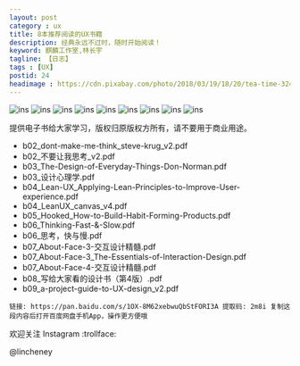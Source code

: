 ```yaml
---
layout: post
category : ux
title: 8本推荐阅读的UX书籍
description: 经典永远不过时，随时开始阅读！
keyword: 麒麟工作室,林长宇
tagline: 【日志】
tags : [UX]
postid: 24
headimage : https://cdn.pixabay.com/photo/2018/03/19/18/20/tea-time-3240766_960_720.jpg
---
```


![ins](/images/2020/20200103/page1.png)
![ins](/images/2020/20200103/page2.png)
![ins](/images/2020/20200103/page3.png)
![ins](/images/2020/20200103/page4.png)
![ins](/images/2020/20200103/page5.png)
![ins](/images/2020/20200103/page6.png)
![ins](/images/2020/20200103/page7.png)
![ins](/images/2020/20200103/page8.png)
![ins](/images/2020/20200103/page9.png)



提供电子书给大家学习，版权归原版权方所有，请不要用于商业用途。

 * b02_dont-make-me-think_steve-krug_v2.pdf
 * b02_不要让我思考_v2.pdf
 * b03_The-Design-of-Everyday-Things-Don-Norman.pdf
 * b03_设计心理学.pdf
 * b04_Lean-UX_Applying-Lean-Principles-to-Improve-User-experience.pdf
 * b04_LeanUX_canvas_v4.pdf
 * b05_Hooked_How-to-Build-Habit-Forming-Products.pdf
 * b06_Thinking-Fast-&-Slow.pdf
 * b06_思考，快与慢.pdf
 * b07_About-Face-3-交互设计精髓.pdf
 * b07_About-Face-3_The-Essentials-of-Interaction-Design.pdf
 * b07_About-Face-4-交互设计精髓.pdf
 * b08_写给大家看的设计书（第4版）.pdf
 * b09_a-project-guide-to-UX-design_v2.pdf

```
链接: https://pan.baidu.com/s/1OX-8M62xebwuQbStFORI3A 提取码: 2m8i 复制这段内容后打开百度网盘手机App，操作更方便哦
```

欢迎关注 Instagram :trollface:

@lincheney
